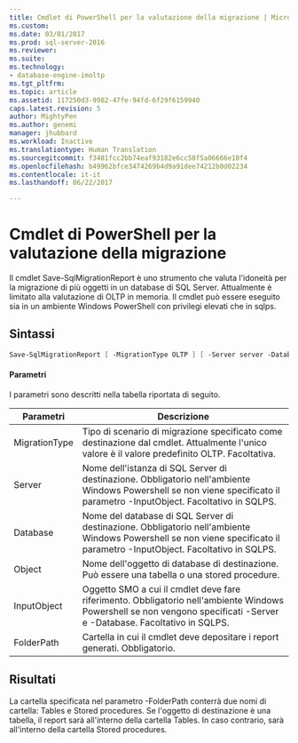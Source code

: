 ```yaml
---
title: Cmdlet di PowerShell per la valutazione della migrazione | Microsoft Docs
ms.custom: 
ms.date: 03/01/2017
ms.prod: sql-server-2016
ms.reviewer: 
ms.suite: 
ms.technology:
- database-engine-imoltp
ms.tgt_pltfrm: 
ms.topic: article
ms.assetid: 117250d3-9982-47fe-94fd-6f29f6159940
caps.latest.revision: 5
author: MightyPen
ms.author: genemi
manager: jhubbard
ms.workload: Inactive
ms.translationtype: Human Translation
ms.sourcegitcommit: f3481fcc2bb74eaf93182e6cc58f5a06666e10f4
ms.openlocfilehash: b49962bfce3474269b4d9a91dee74212b0d02234
ms.contentlocale: it-it
ms.lasthandoff: 06/22/2017

---
```

# <a name="powershell-cmdlet-for-migration-evaluation"></a>Cmdlet di PowerShell per la valutazione della migrazione
  Il cmdlet Save-SqlMigrationReport è uno strumento che valuta l'idoneità per la migrazione di più oggetti in un database di SQL Server. Attualmente è limitato alla valutazione di OLTP in memoria. Il cmdlet può essere eseguito sia in un ambiente Windows PowerShell con privilegi elevati che in sqlps.  
  
## <a name="syntax"></a>Sintassi  
  
```powershell  
Save-SqlMigrationReport [ -MigrationType OLTP ] [ -Server server -Database database [ -Object object_name ] ]  |  [ -InputObject smo_object ] -FolderPath path  
```  
  
#### <a name="parameters"></a>Parametri  
 I parametri sono descritti nella tabella riportata di seguito.  
  
|Parametri|Descrizione|  
|----------------|-----------------|  
|MigrationType|Tipo di scenario di migrazione specificato come destinazione dal cmdlet. Attualmente l'unico valore è il valore predefinito OLTP. Facoltativa.|  
|Server|Nome dell'istanza di SQL Server di destinazione. Obbligatorio nell'ambiente Windows Powershell se non viene specificato il parametro -InputObject. Facoltativo in SQLPS.|  
|Database|Nome del database di SQL Server di destinazione. Obbligatorio nell'ambiente Windows Powershell se non viene specificato il parametro -InputObject. Facoltativo in SQLPS.|  
|Object|Nome dell'oggetto di database di destinazione. Può essere una tabella o una stored procedure.|  
|InputObject|Oggetto SMO a cui il cmdlet deve fare riferimento. Obbligatorio nell'ambiente Windows Powershell se non vengono specificati -Server e -Database. Facoltativo in SQLPS.|  
|FolderPath|Cartella in cui il cmdlet deve depositare i report generati. Obbligatorio.|  
  
## <a name="results"></a>Risultati  
 La cartella specificata nel parametro -FolderPath conterrà due nomi di cartella: Tables e Stored procedures. Se l'oggetto di destinazione è una tabella, il report sarà all'interno della cartella Tables. In caso contrario, sarà all'interno della cartella Stored procedures.  
  
  

